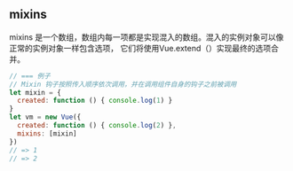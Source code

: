 
## mixins
mixins 是一个数组，数组内每一项都是实现混入的数组。混入的实例对象可以像正常的实例对象一样包含选项， 它们将使用Vue.extend（）实现最终的选项合并。

```js
// === 例子
// Mixin 钩子按照传入顺序依次调用，并在调用组件自身的钩子之前被调用
let mixin = {
  created: function () { console.log(1) }
}
let vm = new Vue({
  created: function () { console.log(2) },
  mixins: [mixin]
})
// => 1
// => 2
```